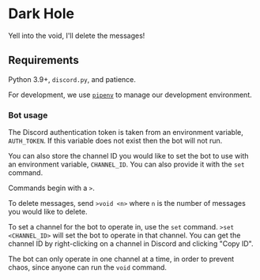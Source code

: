 # Dark Hole

Yell into the void, I'll delete the messages!

## Requirements

Python 3.9+, `discord.py`, and patience.

For development, we use [`pipenv`](https://pipenv.pypa.io/en/latest/)
to manage our development environment.

### Bot usage

The Discord authentication token is taken from an environment variable,
`AUTH_TOKEN`. If this variable does not exist then the bot will not run.

You can also store the channel ID you would like to set the bot to use
with an environment variable, `CHANNEL_ID`. You can also provide it with
the `set` command.

Commands begin with a `>`.

To delete messages, send `>void <n>` where `n` is the number of messages
you would like to delete.

To set a channel for the bot to operate in, use the `set` command.
`>set <CHANNEL_ID>` will set the bot to operate in that channel. You can
get the channel ID by right-clicking on a channel in Discord and
clicking "Copy ID".

The bot can only operate in one channel at a time, in order to prevent
chaos, since anyone can run the `void` command.